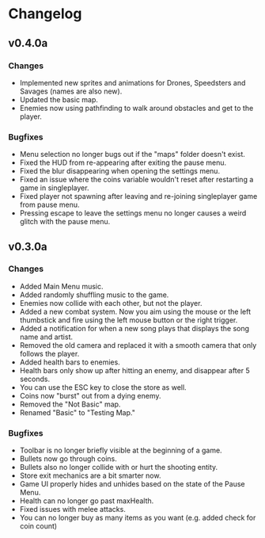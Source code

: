 # Changelog
## v0.4.0a
### Changes
- Implemented new sprites and animations for Drones, Speedsters and Savages (names are also new).
- Updated the basic map.
- Enemies now using pathfinding to walk around obstacles and get to the player.

### Bugfixes
- Menu selection no longer bugs out if the "maps" folder doesn't exist.
- Fixed the HUD from re-appearing after exiting the pause menu.
- Fixed the blur disappearing when opening the settings menu.
- Fixed an issue where the coins variable wouldn't reset after restarting a game in singleplayer.
- Fixed player not spawning after leaving and re-joining singleplayer game from pause menu.
- Pressing escape to leave the settings menu no longer causes a weird glitch with the pause menu.

## v0.3.0a
### Changes
- Added Main Menu music.
- Added randomly shuffling music to the game.
- Enemies now collide with each other, but not the player.
- Added a new combat system. Now you aim using the mouse or the left thumbstick and fire using the left mouse button or the right trigger.
- Added a notification for when a new song plays that displays the song name and artist.
- Removed the old camera and replaced it with a smooth camera that only follows the player.
- Added health bars to enemies.
- Health bars only show up after hitting an enemy, and disappear after 5 seconds.
- You can use the ESC key to close the store as well.
- Coins now "burst" out from a dying enemy.
- Removed the "Not Basic" map.
- Renamed "Basic" to "Testing Map."

### Bugfixes
- Toolbar is no longer briefly visible at the beginning of a game.
- Bullets now go through coins.
- Bullets also no longer collide with or hurt the shooting entity.
- Store exit mechanics are a bit smarter now.
- Game UI properly hides and unhides based on the state of the Pause Menu.
- Health can no longer go past maxHealth.
- Fixed issues with melee attacks.
- You can no longer buy as many items as you want (e.g. added check for coin count)
